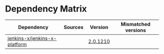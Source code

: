 # Dependency Matrix

Dependency | Sources | Version | Mismatched versions
---------- | ------- | ------- | -------------------
[jenkins-x/jenkins-x-platform](https://github.com/jenkins-x/jenkins-x-platform.git) |  | [2.0.1210](https://github.com/jenkins-x/jenkins-x-platform/releases/tag/v2.0.1210) | 
